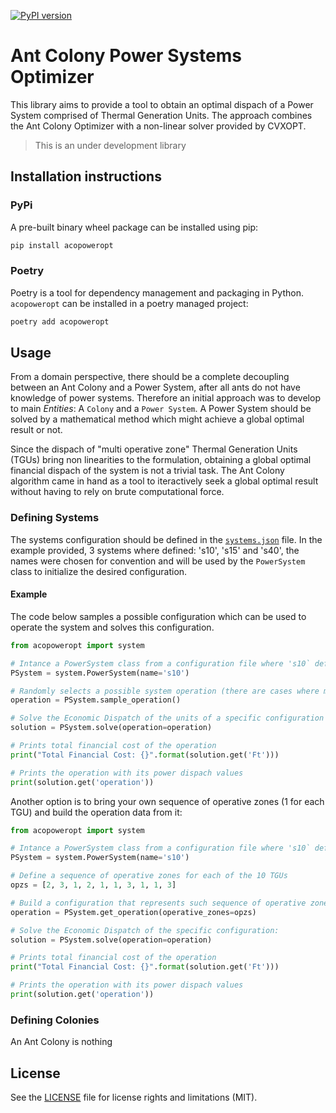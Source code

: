 [![PyPI version](https://badge.fury.io/py/acopoweropt.svg)](https://badge.fury.io/py/acopoweropt)

# Ant Colony Power Systems Optimizer

This library aims to provide a tool to obtain an optimal dispach of a Power System comprised of Thermal Generation Units. The approach combines the Ant Colony Optimizer with a non-linear solver provided by CVXOPT.

> This is an under development library

## Installation instructions

### PyPi
A pre-built binary wheel package can be installed using pip:
```sh
pip install acopoweropt
```

### Poetry
Poetry is a tool for dependency management and packaging in Python. `acopoweropt` can be installed in a poetry managed project:
```sh
poetry add acopoweropt
```

## Usage
From a domain perspective, there should be a complete decoupling between an Ant Colony and a Power System, after all ants do not have knowledge of power systems. Therefore an initial approach was to develop to main _Entities_: A `Colony` and a `Power System`. A Power System should be solved by a mathematical method which might achieve a global optimal result or not.

Since the dispach of "multi operative zone" Thermal Generation Units (TGUs) bring non linearities to the formulation, obtaining a global optimal financial dispach of the system is not a trivial task. The Ant Colony algorithm came in hand as a tool to iteractively seek a global optimal result without having to rely on brute computational force.

### Defining Systems
The systems configuration should be defined in the [`systems.json`](systems.json) file. In the example provided, 3 systems where defined: 's10', 's15' and 's40', the names were chosen for convention and will be used by the `PowerSystem` class to initialize the desired configuration.


#### Example

The code below samples a possible configuration which can be used to operate the system and solves this configuration.

```python
from acopoweropt import system

# Intance a PowerSystem class from a configuration file where 's10` defines a system configuration
PSystem = system.PowerSystem(name='s10')

# Randomly selects a possible system operation (there are cases where more than a single unit can be operated in diferent configurations)
operation = PSystem.sample_operation()

# Solve the Economic Dispatch of the units of a specific configuration of the system, in this case, let's use the previously sampled one:
solution = PSystem.solve(operation=operation)

# Prints total financial cost of the operation
print("Total Financial Cost: {}".format(solution.get('Ft')))

# Prints the operation with its power dispach values
print(solution.get('operation'))
```

Another option is to bring your own sequence of operative zones (1 for each TGU) and build the operation data from it:

```python
from acopoweropt import system

# Intance a PowerSystem class from a configuration file where 's10` defines a system configuration
PSystem = system.PowerSystem(name='s10')

# Define a sequence of operative zones for each of the 10 TGUs
opzs = [2, 3, 1, 2, 1, 1, 3, 1, 1, 3]

# Build a configuration that represents such sequence of operative zones
operation = PSystem.get_operation(operative_zones=opzs)

# Solve the Economic Dispatch of the specific configuration:
solution = PSystem.solve(operation=operation)

# Prints total financial cost of the operation
print("Total Financial Cost: {}".format(solution.get('Ft')))

# Prints the operation with its power dispach values
print(solution.get('operation'))
```

### Defining Colonies
An Ant Colony is nothing

## License

See the [LICENSE](LICENSE.md) file for license rights and limitations (MIT).